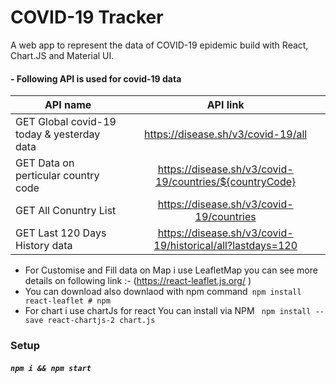 # COVID-19 Tracker

A web app to represent the data of COVID-19 epidemic build with React, Chart.JS and Material UI.
#### - Following API is used for  covid-19 data
| API name   |      API link      | 
|----------|:-------------:|
| GET Global covid-19 today & yesterday data |  https://disease.sh/v3/covid-19/all |
|GET Data on perticular country code |    https://disease.sh/v3/covid-19/countries/${countryCode}   | 
| GET All Conuntry List | https://disease.sh/v3/covid-19/countries | 
| GET Last 120 Days History data  | https://disease.sh/v3/covid-19/historical/all?lastdays=120 | 

- For Customise and Fill data on Map i use LeafletMap you can see more details on following link :- (https://react-leaflet.js.org/ )
- You can download also downlaod with npm command``` npm install react-leaflet # npm```
- For chart i use chartJs for react You can install via NPM ``` npm install --save react-chartjs-2 chart.js```

### Setup
##### `npm i && npm start`









 


